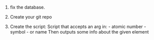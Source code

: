 1. fix the database.

2. Create your git repo

3. Create the script:
    Script that accepts an arg in:
        - atomic number
        - symbol 
        - or name
    Then outputs some info about the given element
    